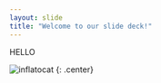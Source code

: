 ```yaml
---
layout: slide
title: "Welcome to our slide deck!"
---
```


HELLO

![inflatocat](https://octodex.github.com/images/inflatocat.png)
{: .center}
